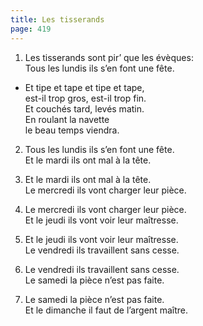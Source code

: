 ```yaml
---
title: Les tisserands
page: 419
---  
```



1.  Les tisserands sont pir’ que les évèques:  
Tous les lundis ils s’en font une fête.  


- Et tipe et tape et tipe et tape,  
est-il trop gros, est-il trop fin.  
Et couchés tard, levés matin.  
En roulant la navette  
le beau temps viendra.  


2. Tous les lundis ils s’en font une fête.  
Et le mardi ils ont mal à la tête.  


3. Et le mardi ils ont mal à la tête.  
Le mercredi ils vont charger leur pièce.  


4. Le mercredi ils vont charger leur pièce.  
Et le jeudi ils vont voir leur maîtresse.  


5. Et le jeudi ils vont voir leur maîtresse.  
Le vendredi ils travaillent sans cesse.  


6. Le vendredi ils travaillent sans cesse.  
Le samedi la pièce n’est pas faite.  


7. Le samedi la pièce n’est pas faite.  
Et le dimanche il faut de l’argent maître.  